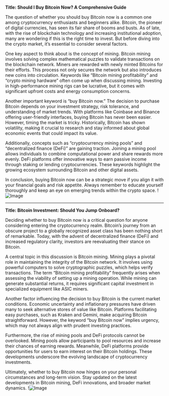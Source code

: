 **Title: Should I Buy Bitcoin Now? A Comprehensive Guide**

The question of whether you should buy Bitcoin now is a common one among cryptocurrency enthusiasts and beginners alike. Bitcoin, the pioneer of digital currencies, has seen its fair share of booms and busts. As of late, with the rise of blockchain technology and increasing institutional adoption, many are wondering if this is the right time to invest. But before diving into the crypto market, it’s essential to consider several factors.

One key aspect to think about is the concept of mining. Bitcoin mining involves solving complex mathematical puzzles to validate transactions on the blockchain network. Miners are rewarded with newly minted Bitcoins for their efforts. This process not only secures the network but also introduces new coins into circulation. Keywords like “Bitcoin mining profitability” and “crypto mining hardware” often come up when discussing mining. Investing in high-performance mining rigs can be lucrative, but it comes with significant upfront costs and energy consumption concerns.

Another important keyword is “buy Bitcoin now.” The decision to purchase Bitcoin depends on your investment strategy, risk tolerance, and understanding of market trends. With platforms like Coinbase and Binance offering user-friendly interfaces, buying Bitcoin has never been easier. However, timing the market is tricky. Historically, Bitcoin has shown volatility, making it crucial to research and stay informed about global economic events that could impact its value.

Additionally, concepts such as “cryptocurrency mining pools” and “decentralized finance (DeFi)” are gaining traction. Joining a mining pool allows individuals to combine computational power and share rewards more evenly. DeFi platforms offer innovative ways to earn passive income through staking or lending cryptocurrencies. These keywords highlight the growing ecosystem surrounding Bitcoin and other digital assets.

In conclusion, buying Bitcoin now can be a strategic move if you align it with your financial goals and risk appetite. Always remember to educate yourself thoroughly and keep an eye on emerging trends within the crypto space. !![Image](https://github.com/user-attachments/assets/3be06921-4469-491d-bd37-5f14c53422b7)

---

**Title: Bitcoin Investment: Should You Jump Onboard?**

Deciding whether to buy Bitcoin now is a critical question for anyone considering entering the cryptocurrency realm. Bitcoin’s journey from an obscure project to a globally recognized asset class has been nothing short of remarkable. Today, with the advent of decentralized finance (DeFi) and increased regulatory clarity, investors are reevaluating their stance on Bitcoin.

A central topic in this discussion is Bitcoin mining. Mining plays a pivotal role in maintaining the integrity of the Bitcoin network. It involves using powerful computers to solve cryptographic puzzles, which helps verify transactions. The term “Bitcoin mining profitability” frequently arises when assessing the viability of setting up a mining operation. While mining can generate substantial returns, it requires significant capital investment in specialized equipment like ASIC miners.

Another factor influencing the decision to buy Bitcoin is the current market conditions. Economic uncertainty and inflationary pressures have driven many to seek alternative stores of value like Bitcoin. Platforms facilitating easy purchases, such as Kraken and Gemini, make acquiring Bitcoin straightforward. However, the keyword “buy Bitcoin now” implies urgency, which may not always align with prudent investing practices.

Furthermore, the rise of mining pools and DeFi protocols cannot be overlooked. Mining pools allow participants to pool resources and increase their chances of earning rewards. Meanwhile, DeFi platforms provide opportunities for users to earn interest on their Bitcoin holdings. These developments underscore the evolving landscape of cryptocurrency investments.

Ultimately, whether to buy Bitcoin now hinges on your personal circumstances and long-term vision. Stay updated on the latest developments in Bitcoin mining, DeFi innovations, and broader market dynamics. !![Image](https://github.com/user-attachments/assets/3be06921-4469-491d-bd37-5f14c53422b7)